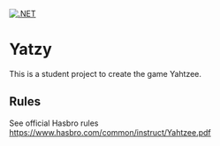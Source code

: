 [![.NET](https://github.com/CPTC-CPW/Yatzy/actions/workflows/dotnet.yml/badge.svg)](https://github.com/CPTC-CPW/Yatzy/actions/workflows/dotnet.yml)
# Yatzy
This is a student project to create the game Yahtzee.

## Rules
See official Hasbro rules
https://www.hasbro.com/common/instruct/Yahtzee.pdf
